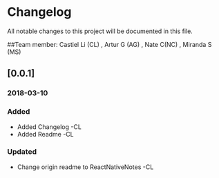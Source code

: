 # Changelog
All notable changes to this project will be documented in this file.

##Team member: Castiel Li (CL) , Artur G (AG) , Nate C(NC) , Miranda S (MS)

## [0.0.1]
### 2018-03-10
### Added
* Added Changelog -CL
* Added Readme -CL

### Updated
* Change origin readme to ReactNativeNotes -CL
